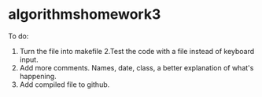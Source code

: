 # algorithmshomework3
To do: 
1. Turn the file into makefile 
2.Test the code with a file instead of keyboard input. 
3. Add more comments. Names, date, class, a better explanation of what's happening. 
4. Add compiled file to github.
